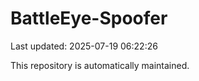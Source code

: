 # BattleEye-Spoofer

Last updated: 2025-07-19 06:22:26

This repository is automatically maintained.

